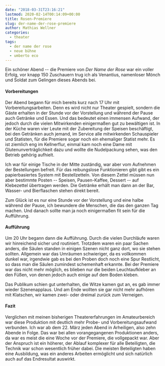 ```yaml
---
date: "2018-03-31T23:16:21"
lastmod: 2020-02-14T00:14:09+00:00
title: Rosen-Premiere
slug: der-name-der-rose-premiere
author: Mathias Wellner
categories:
  - theater
tags:
  - der name der rose
  - neue bühne
  - umberto eco
---
```

Ein schöner Abend -- die Premiere von _Der Name der Rose_ war ein voller Erfolg, vor knapp 150 Zuschauern trug ich als Venantius, namenloser Mönch und Soldat zum Gelingen dieses Abends bei. 

<!--more-->

#### Vorbereitungen

Der Abend begann für mich bereits kurz nach 17 Uhr mit Vorbereitungsarbeiten. Denn es wird nicht nur Theater gespielt, sondern die Gäste erhalten in der Stunde vor der Vorstellung und während der Pause auch Getränke und Essen. Und das bedeutet einen immensen Aufwand, der jedoch durch die vielen Mitwirkenden einigermaßen gut zu bewältigen ist. In der Küche waren vier Leute mit der Zubereitung der Speisen beschäftigt, bei den Getränken auch jemand, im Service alle mitwirkenden Schauspieler und Statisten, für die Premiere sogar noch ein ehemaliger Statist mehr. Es ist ziemlich eng im Kellnerflur, einmal kam noch eine Dame mit Glutenunverträglichkeit dazu und wollte die Nudelpackung sehen, was den Betrieb gehörig aufhielt.

Ich war für einige Tische in der Mitte zuständig, war aber vom Aufnehmen der Bestellungen befreit. Für das reibungslose Funktionieren gibt gibt es ein papierbasiertes System mit Bestellzetteln. Von diesem Zettel müssen nun aber bestimmte Posten -- Speisen, Pausen-Kaffee, Dessert -- auf Klebezettel übertragen werden. Die Getränke erhält man dann an der Bar, Wasser- und Bierflaschen stehen direkt bereit. 

Zum Glück ist es nur eine Stunde vor der Vorstellung und eine halbe während der Pause, ich bewundere die Menschen, die das den ganzen Tag machen. Und danach sollte man ja noch einigermaßen fit sein für die Aufführung. 

#### Aufführung

Um 20 Uhr begann dann die Aufführung. Durch die vielen Durchläufe waren wir hinreichend sicher und routiniert. Trotzdem waren ein paar Sachen anders, die Säulen standen in einigen Szenen nicht ganz dort, wo sie stehen sollten. Allgemein war das Umräumen schwieriger, da es vollkommen dunkel war, irgendwie gab es bei den Proben doch noch eine Spur Restlicht, so dass man die Säulen zumindest schemenhaft erkannte. Bei der Premiere war das nicht mehr möglich, es blieben nur die beiden Leuchtaufkleber an den Füßen, von denen jedoch auch einige auf dem Boden kleben. 

Das Publikum schien gut unterhalten, die Witze kamen gut an, es gab immer wieder Szenenapplaus. Und am Ende wollten sie gar nicht mehr aufhören mit Klatschen, wir kamen zwei- oder dreimal zurück zum Verneigen. 

#### Fazit

Verglichen mit meinen bisherigen Theatererfahrungen im Amateurbereich war diese Produktion mit deutlich mehr Probe- und Vorbereitungsaufwand verbunden. Ich war ab dem 22. März jeden Abend in Arheiligen, also zehn Abende in Folge. Das war bei allen vorangegangenen Produktionen anders, da war es meist die eine Woche vor der Premiere, die vollgepackt war. Aber der Anspruch ist ein höherer, der Ablauf komplexer für alle Beteiligten, die Technik war schon wesentlich früher dabei. Die meisten Beteiligten haben eine Ausbildung, was ein anderes Arbeiten ermöglicht und sich natürlich auch auf das Endresultat auswirkt. 
